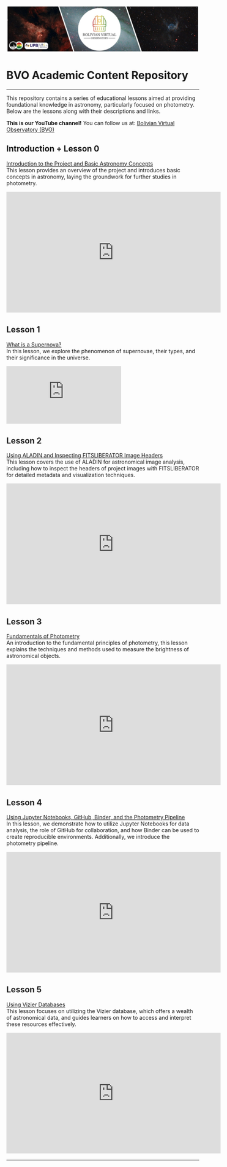 ![Intro Banner](im/Baner_v1_LCO_1.jpg)

# BVO Academic Content Repository

---

This repository contains a series of educational lessons aimed at providing foundational knowledge in astronomy, particularly focused on photometry. Below are the lessons along with their descriptions and links.

**This is our YouTube channel!** You can follow us at: [Bolivian Virtual Observatory (BVO)](https://www.youtube.com/@BolivianVirtualObservatoryBVO)

## Introduction + Lesson 0
[Introduction to the Project and Basic Astronomy Concepts](https://youtu.be/mqUNB2pX88o?si=R0tzPnOvWTXOBCCL)  
This lesson provides an overview of the project and introduces basic concepts in astronomy, laying the groundwork for further studies in photometry.  
<iframe width="560" height="315" src="https://www.youtube.com/embed/mqUNB2pX88o" frameborder="0" allow="accelerometer; autoplay; clipboard-write; encrypted-media; gyroscope; picture-in-picture" allowfullscreen></iframe>

## Lesson 1
[What is a Supernova?](https://youtu.be/n036BpVg2vI?si=1DqpLoxMSljlQjUq)  
In this lesson, we explore the phenomenon of supernovae, their types, and their significance in the universe.  

<div class="video-container">
  <iframe src="https://www.youtube.com/embed/n036BpVg2vI" frameborder="0" allow="accelerometer; autoplay; clipboard-write; encrypted-media; gyroscope; picture-in-picture" allowfullscreen></iframe>
</div>

## Lesson 2
[Using ALADIN and Inspecting FITSLIBERATOR Image Headers](https://youtu.be/YDCUXFjihJU?si=48GafkDtP9uGfVTL)  
This lesson covers the use of ALADIN for astronomical image analysis, including how to inspect the headers of project images with FITSLIBERATOR for detailed metadata and visualization techniques.  
<iframe width="560" height="315" src="https://www.youtube.com/embed/YDCUXFjihJU" frameborder="0" allow="accelerometer; autoplay; clipboard-write; encrypted-media; gyroscope; picture-in-picture" allowfullscreen></iframe>

## Lesson 3
[Fundamentals of Photometry](https://youtu.be/HBD40Mj0XOI?si=zbdWZ7rXwPlnIw7q)  
An introduction to the fundamental principles of photometry, this lesson explains the techniques and methods used to measure the brightness of astronomical objects.  
<iframe width="560" height="315" src="https://www.youtube.com/embed/HBD40Mj0XOI" frameborder="0" allow="accelerometer; autoplay; clipboard-write; encrypted-media; gyroscope; picture-in-picture" allowfullscreen></iframe>

## Lesson 4
[Using Jupyter Notebooks, GitHub, Binder, and the Photometry Pipeline](https://youtu.be/SecisWR9mDk?si=KU2zzTNbM3LAmPr6)  
In this lesson, we demonstrate how to utilize Jupyter Notebooks for data analysis, the role of GitHub for collaboration, and how Binder can be used to create reproducible environments. Additionally, we introduce the photometry pipeline.  
<iframe width="560" height="315" src="https://www.youtube.com/embed/SecisWR9mDk" frameborder="0" allow="accelerometer; autoplay; clipboard-write; encrypted-media; gyroscope; picture-in-picture" allowfullscreen></iframe>

## Lesson 5
[Using Vizier Databases](https://youtu.be/GoNnI8tIg7U?si=ySuxYqJLtTpBNNKE)  
This lesson focuses on utilizing the Vizier database, which offers a wealth of astronomical data, and guides learners on how to access and interpret these resources effectively.  
<iframe width="560" height="315" src="https://www.youtube.com/embed/GoNnI8tIg7U" frameborder="0" allow="accelerometer; autoplay; clipboard-write; encrypted-media; gyroscope; picture-in-picture" allowfullscreen></iframe>

---
